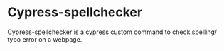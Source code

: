 # Cypress-spellchecker
Cypress-spellchecker is a cypress custom command to check spelling/ typo error on a webpage.
